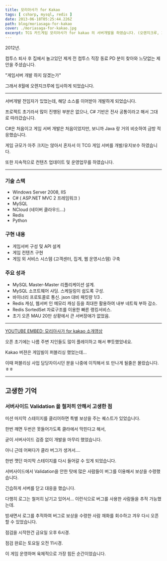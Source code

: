 ```yaml
---
title: 모리아사가 for Kakao
tags: [ csharp, mysql, redis ]
date: 2013-06-18T05:25:44.226Z
path: blog/moriasaga-for-kakao
cover: ./moriasaga-for-kakao.jpg
excerpt: TCG 카드게임 모리아사가 for kakao 의 서버개발을 하였습니다. (오렌지크루, 2012~2013)
---
```


2012년.

컴투스 퇴사 후 집에서 놀고있던 제게 전 컴투스 직장 동료 PD 분이 찾아와 느닷없는 제안을 주셨습니다.

"게임서버 개발 하지 않겠는가"

그래서 8월에 오렌지크루에 입사하게 되었습니다. 

----

서버개발 전임자가 있었는데, 해당 소스를 이어받아 개발하게 되었습니다.

프로젝트 초기라서 많이 진행된 부분은 없으나, C# 기반은 전사 공통이라고 해서 그대로 따라갔습니다. 

C#은 처음이고 게임 서버 개발은 처음이었지만, 보니까 Java 랑 거의 비슷하여 금방 적응했습니다.

게임 규모가 아주 크지는 않아서 혼자서 이 TCG 게임 서버를 개발/유지보수 하였습니다.

또한 지속적으로 컨텐츠 업데이트 및 운영업무를 하였습니다.

----

### 기술 스택

- Windows Server 2008, IIS
- C#  ( ASP.NET MVC 2 프레임워크 )
- MySQL
- NCloud (네이버 클라우드...)
- Redis
- Python

### 구현 내용


- 게임서버 구성 및 API 설계
- 게임 컨텐츠 구현
- 게임 외 서비스 시스템 (고객센터, 집계, 웹 운영시스템) 구축

### 주요 성과

- MySQL Master-Master 리플리케이션 설계.
- MySQL 소프트웨어 샤딩. 스케일링이 쉽도록 구성.
- 바이너리 프로토콜로 통신. json 대비 패킷량 1/3 .
- Redis 캐싱, 웹서버 인 메모리 캐싱 등을 최대한 활용하여 내부 네트웍 부하 감소.
- Redis SortedSet 자료구조를 이용한 빠른 랭킹서비스.
- 초기 오픈 MAU 20만 상황에서 큰 서버장애가 없었음.


----


[YOUTUBE EMBED: 모리아사가 for kakao 소개영상](https://www.youtube.com/embed/gY2YZCoJKnc)

오픈 초기에는 나름 주변 지인들도 많이 플레이하고 해서 뿌듯했었네요.

Kakao 버젼은 게임빌이 퍼블리싱 했었는데...

이때 퍼블리싱 사업 담당자이시던 분을 나중에 이직해서 또 만나게 될줄은 몰랐습니다. ㅎㅎ

----

## 고생한 기억


### 서버사이드 Validation 을 철저히 안해서 고생한 점 

미션 마지막 스테이지를 클리어하면 특별 보상을 주는 퀘스트가 있었습니다.

한번 깨면 두번은 못들어가도록 클라에서 막힌다고 해서,

굳이 서버사이드 검증 없이 개발을 마무리 했었습니다.

아니 근데 어쩌다가 클라 버그가 생겨서....

한번 깻던 마지막 스테이지를 다시 들어갈 수 있게 되었습니다.

서버사이드에서 Validation을 안한 탓에 많은 사람들이 버그를 이용해서 보상을 수령했습니다.

긴습하게 서버를 닫고 대응을 했습니다.

다행히 로그는 철저히 남기고 있어서... 이런식으로 버그를 사용한 사람들을 추적 가능했는데.

밤새면서 로그를 추적하여 버그로 보상을 수령한 사람 재화를 회수하고 겨우 다시 오픈할 수 있었습니다.

점검을 시작한건 금요일 오후 6시경.

점검 완료는 토요일 오전 11시경.

이 게임 운영하며 육체적으로 가장 힘든 순간이었습니다.


